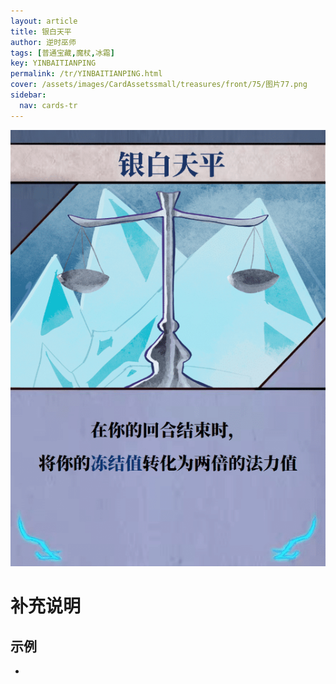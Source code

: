 ```yaml
---
layout: article
title: 银白天平
author: 逆时巫师
tags: [普通宝藏,魔杖,冰霜]
key: YINBAITIANPING
permalink: /tr/YINBAITIANPING.html
cover: /assets/images/CardAssetssmall/treasures/front/75/图片77.png
sidebar:
  nav: cards-tr
---
```

![](/assets/images/CardAssets/treasures/front/75/图片77.png)

# 补充说明



## 示例
* 